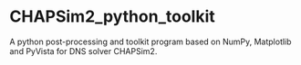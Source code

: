 # CHAPSim2_python_toolkit
A python post-processing and toolkit program based on NumPy, Matplotlib and PyVista for DNS solver CHAPSim2.
